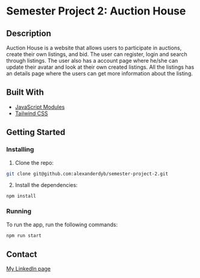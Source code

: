 # Semester Project 2: Auction House

## Description

Auction House is a website that allows users to participate in auctions, create their own listings, and bid. The user can register, login and search through listings. The user also has a account page where he/she can update their avatar and look at their own created listings. All the listings has an details page where the users can get more information about the listing.

## Built With

- [JavaScript Modules](https://developer.mozilla.org/en-US/docs/Web/JavaScript/Guide/Modules)
- [Tailwind CSS](https://tailwindcss.com/)

## Getting Started

### Installing

1. Clone the repo:

```bash
git clone git@github.com:alexanderdyb/semester-project-2.git
```

2. Install the dependencies:

```
npm install
```

### Running

To run the app, run the following commands:

```bash
npm run start
```

## Contact

[My LinkedIn page](https://www.linkedin.com/in/alexander-dyb-2171708a/)
